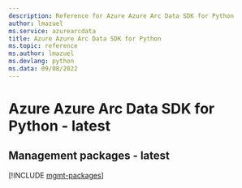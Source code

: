 ```yaml
---
description: Reference for Azure Azure Arc Data SDK for Python
author: lmazuel
ms.service: azurearcdata
title: Azure Azure Arc Data SDK for Python
ms.topic: reference
ms.author: lmazuel
ms.devlang: python
ms.data: 09/08/2022
---
```

# Azure Azure Arc Data SDK for Python - latest

## Management packages - latest
[!INCLUDE [mgmt-packages](azure-arc-data-mgmt-index.md)]